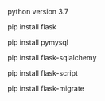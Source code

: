 python version 3.7

pip install flask

pip install pymysql

pip install flask-sqlalchemy

pip install flask-script

pip install flask-migrate